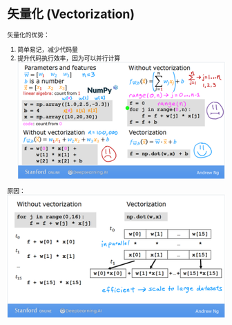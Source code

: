 # 矢量化 (Vectorization)

矢量化的优势：
1. 简单易记，减少代码量
2. 提升代码执行效率，因为可以并行计算
![](pictures/vectorization_1.png)

原因：
![](pictures/vectorization_2.png)
